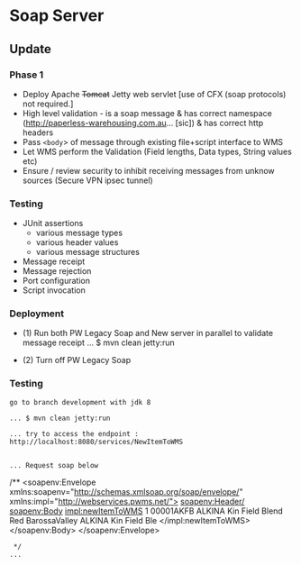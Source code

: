 # Soap Server

## Update

### Phase 1

- Deploy Apache ~~Tomcat~~ Jetty web servlet [use of CFX (soap protocols) not required.]
- High level validation - is a soap message & has correct namespace (http://paperless-warehousing.com.au... [sic]) & has correct http headers
- Pass `<body`> of message through existing file+script interface to WMS
- Let WMS perform the Validation (Field lengths, Data types, String values etc)
- Ensure / review security to inhibit receiving messages from unknow sources (Secure VPN ipsec tunnel)

### Testing

- JUnit assertions
  - various message types
  - various header values
  - various message structures
- Message receipt
- Message rejection
- Port configuration
- Script invocation

### Deployment

- (1) Run both PW Legacy Soap and New server in parallel to validate message receipt
	... $ mvn clean jetty:run
	
- (2) Turn off PW Legacy Soap

### Testing

    go to branch development with jdk 8

    ... $ mvn clean jetty:run

    ... try to access the endpoint : http://localhost:8080/services/NewItemToWMS


    ... Request soap below
/**
         <soapenv:Envelope xmlns:soapenv="http://schemas.xmlsoap.org/soap/envelope/" xmlns:impl="http://webservices.pwms.net/">
        <soapenv:Header/>
        <soapenv:Body>
        <impl:newItemToWMS>
         <DetailSequenceNum>1</DetailSequenceNum>
                <ProductCode>00001AKFB</ProductCode>
                <ProductDescription>ALKINA Kin Field Blend Red BarossaValley</ProductDescription>
                <ProductMobileDescription>ALKINA Kin Field Ble</ProductMobileDescription>
         </impl:newItemToWMS>
        </soapenv:Body>
        </soapenv:Envelope>
     
     */
    ...